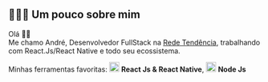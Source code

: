 ## 👨🏻‍💻 Um pouco sobre mim

Olá 👋🏻  
Me chamo André, Desenvolvedor FullStack na [Rede Tendência](http://www.redetendencia.com.br/), trabalhando com React.Js/React Native e todo seu ecossistema.

Minhas ferramentas favoritas: <img src="https://i.ibb.co/4RHMmLQ/react.png" width="20"/> <b>React Js & React Native</b>, <img src="https://i.ibb.co/vVxmyN2/node.png" width="20"/> <b>Node Js</b>
